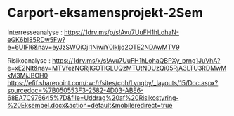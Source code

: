 # Carport-eksamensprojekt-2Sem

Interresseanalyse :
https://1drv.ms/p/s!Avu7UuFH1hLohaN-eGK6bI85RDw5Fw?e=6UIFl6&nav=eyJzSWQiOjI1NiwiY0lkIjo2OTE2NDAwMTV9

Risikoanalyse :
https://1drv.ms/x/s!Avu7UuFH1hLohaQBPXy_prng1JuVhA?e=xE2Nlt&nav=MTVfezNGRjlGOTlGLUQzMTUtNDUzQi05RjA3LTU3RDMwMkM3MjJBOH0
https://efif.sharepoint.com/:w:/r/sites/cph/Lyngby/_layouts/15/Doc.aspx?sourcedoc=%7B050553F3-2582-4D03-ABE6-68EA7C976645%7D&file=Uddrag%20af%20Risikostyring-%20Eksempel.docx&action=default&mobileredirect=true
